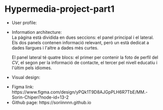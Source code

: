 # Hypermedia-project-part1

<!DOCTYPE html>
<html>
  <head></head>
  <body>
    <ul>
      <li>
        User profile:
        <p></p>
      </li>
      <li>
        Information architecture:
        <p style="margin: 0% 0% 0% 0%; padding: 0% 0% 0% 0%;">
          La pàgina està dividida en dues seccions: el panel principal i el lateral. Els dos panels contenen informació 
          relevant, però un està dedicat a dades llargues i l'altre a dades mès curtes.
        </p>
        <p>
          El panel lateral té quatre blocs: el primer per contenir la foto de perfil del <i>CV</i>, el segon per
          la informació de contacte, el tercer pel nivell educatiu i l'ùltim pels idiomes.
        </p>
      </li>
      <li>
        Visual design:
        <p></p>
      </li>
      <li>
        Figma link: https://www.figma.com/design/yPQk1T9D8AJGpPLH6R7TbE/MM.-Sorin-Chiperi?node-id=13-2
      </li>
      <li>
        Github page: https://soriinnnn.github.io
      </li>
    </ul>
  </body>
</html>
